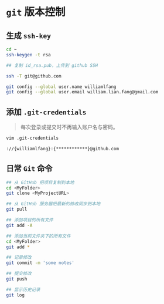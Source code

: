 # `git` 版本控制

## 生成 `ssh-key`

```bash
cd ~
ssh-keygen -t rsa

## 复制 id_rsa.pub，上传到 github SSH

ssh -T git@github.com

git config --global user.name williamlfang
git config --global user.email william.lian.fang@gmail.com 
```

## 添加 `.git-credentials`

> 每次登录或提交时不再输入账户名与密码。

```bash
vim .git-credentials

://{williamlfang}:{************}@github.com
```

## 日常 `Git` 命令

```bash
## 从 GitHub 把项目复制到本地
cd <MyFolder>
git clone <MyProjectURL>

## 从 GitHub 服务器把最新的修改同步到本地
git pull

## 添加项目的所有文件
git add -A

## 添加当前文件夹下的所有文件
cd <MyFolder>
git add *

## 记录修改
git commit -m 'some notes'

## 提交修改
git push

## 显示历史记录
git log



```
